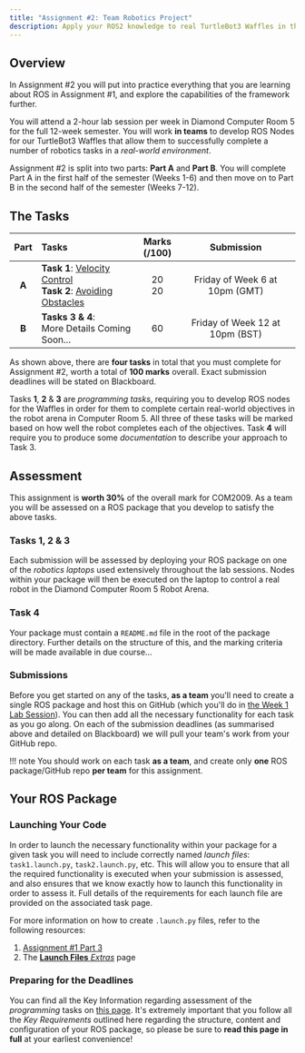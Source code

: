 ```yaml
---
title: "Assignment #2: Team Robotics Project"
description: Apply your ROS2 knowledge to real TurtleBot3 Waffles in the lab.
--- 
```


## Overview

In Assignment #2 you will put into practice everything that you are learning about ROS in Assignment #1, and explore the capabilities of the framework further.

You will attend a 2-hour lab session per week in Diamond Computer Room 5 for the full 12-week semester. You will work **in teams** to develop ROS Nodes for our TurtleBot3 Waffles that allow them to successfully complete a number of robotics tasks in a *real-world environment*. 

Assignment #2 is split into two parts: **Part A** and **Part B**. You will complete Part A in the first half of the semester (Weeks 1-6) and then move on to Part B in the second half of the semester (Weeks 7-12). 

## The Tasks

<center>

| Part | Tasks | Marks<br />(/100) | Submission |
| :---: | :---  | :---: | :---: |
| **A** | **Task 1**: [Velocity Control](./part-a/task1.md)<br />**Task 2**: [Avoiding Obstacles](./part-a/task2.md) | 20<br />20 | Friday of Week 6 at 10pm (GMT) |
| **B** | **Tasks 3 & 4**:<br />More Details Coming Soon... | 60 | Friday of Week 12 at 10pm (BST) |

</center>

As shown above, there are **four tasks** in total that you must complete for Assignment #2, worth a total of **100 marks** overall. Exact submission deadlines will be stated on Blackboard.

Tasks **1**, **2** & **3** are *programming tasks*, requiring you to develop ROS nodes for the Waffles in order for them to complete certain real-world objectives in the robot arena in Computer Room 5. All three of these tasks will be marked based on how well the robot completes each of the objectives. Task **4** will require you to produce some *documentation* to describe your approach to Task 3.

## Assessment

This assignment is **worth 30%** of the overall mark for COM2009. As a team you will be assessed on a ROS package that you develop to satisfy the above tasks.

### Tasks 1, 2 & 3

Each submission will be assessed by deploying your ROS package on one of the *robotics laptops* used extensively throughout the lab sessions. Nodes within your package will then be executed on the laptop to control a real robot in the Diamond Computer Room 5 Robot Arena.

### Task 4 

Your package must contain a `README.md` file in the root of the package directory. Further details on the structure of this, and the marking criteria will be made available in due course... 

### Submissions

Before you get started on any of the tasks, **as a team** you'll need to create a single ROS package and host this on GitHub (which you'll do in [the Week 1 Lab Session](./getting-started.md)). You can then add all the necessary functionality for each task as you go along. On each of the submission deadlines (as summarised above and detailed on Blackboard) we will pull your team's work from your GitHub repo. 

!!! note
    You should work on each task **as a team**, and create only **one** ROS package/GitHub repo **per team** for this assignment.

## Your ROS Package

### Launching Your Code

In order to launch the necessary functionality within your package for a given task you will need to include correctly named *launch files*: `task1.launch.py`, `task2.launch.py`, etc. This will allow you to ensure that all the required functionality is executed when your submission is assessed, and also ensures that we know exactly how to launch this functionality in order to assess it. Full details of the requirements for each launch file are provided on the associated task page.

For more information on how to create `.launch.py` files, refer to the following resources:

1. [Assignment #1 Part 3](../assignment1/part3.md)
2. The [**Launch Files** *Extras*](../extras/launch-files.md) page 

### Preparing for the Deadlines

You can find all the Key Information regarding assessment of the *programming* tasks on [this page](./assessment.md). It's extremely important that you follow all the *Key Requirements* outlined here regarding the structure, content and configuration of your ROS package, so please be sure to **read this page in full** at your earliest convenience!

